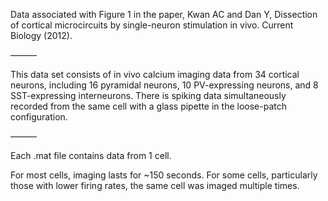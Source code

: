Data associated with Figure 1 in the paper, Kwan AC and Dan Y, Dissection of cortical microcircuits by single-neuron stimulation in vivo. Current Biology (2012).

———

This data set consists of in vivo calcium imaging data from 34 cortical neurons, including 16 pyramidal neurons, 10 PV-expressing neurons, and 8 SST-expressing interneurons. There is spiking data simultaneously recorded from the same cell with a glass pipette in the loose-patch configuration.

———

Each .mat file contains data from 1 cell.

For most cells, imaging lasts for ~150 seconds. For some cells, particularly those with lower firing rates, the same cell was imaged multiple times.
